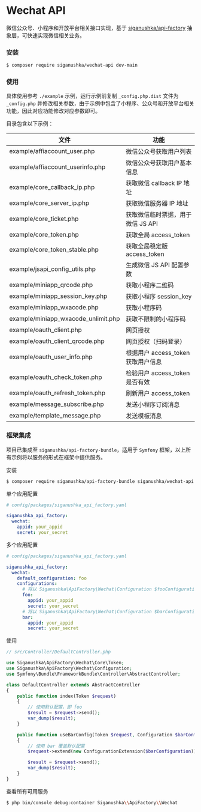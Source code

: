 # Wechat API

微信公众号、小程序和开放平台相关接口实现，基于 [siganushka/api-factory](https://github.com/siganushka/api-factory) 抽象层，可快速实现微信相关业务。

### 安装

```bash
$ composer require siganushka/wechat-api dev-main
```

### 使用

具体使用参考 `./example` 示例，运行示例前复制 `_config.php.dist` 文件为 `_config.php` 并修改相关参数，由于示例中包含了小程序、公众号和开放平台相关功能，因此对应功能修改对应参数即可。

目录包含以下示例：

| 文件                                | 功能                               |
| ----------------------------------- | ---------------------------------- |
| example/affiaccount_user.php        | 微信公众号获取用户列表             |
| example/affiaccount_userinfo.php    | 微信公众号获取用户基本信息         |
| example/core_callback_ip.php        | 获取微信 callback IP 地址          |
| example/core_server_ip.php          | 获取微信服务器 IP 地址             |
| example/core_ticket.php             | 获取微信临时票据，用于微信 JS API  |
| example/core_token.php              | 获取全局 access_token              |
| example/core_token_stable.php       | 获取全局稳定版 access_token        |
| example/jsapi_config_utils.php      | 生成微信 JS API 配置参数           |
| example/miniapp_qrcode.php          | 获取小程序二维码                   |
| example/miniapp_session_key.php     | 获取小程序 session_key             |
| example/miniapp_wxacode.php         | 获取小程序码                       |
| example/miniapp_wxacode_unlimit.php | 获取不限制的小程序码               |
| example/oauth_client.php            | 网页授权                           |
| example/oauth_client_qrcode.php     | 网页授权（扫码登录）               |
| example/oauth_user_info.php         | 根据用户 access_token 获取用户信息 |
| example/oauth_check_token.php       | 检验用户 access_token 是否有效     |
| example/oauth_refresh_token.php     | 刷新用户 access_token              |
| example/message_subscribe.php       | 发送小程序订阅消息                 |
| example/template_message.php        | 发送模板消息                       |

### 框架集成

项目已集成至 `siganushka/api-factory-bundle`，适用于 `Symfony` 框架，以上所有示例将以服务的形式在框架中提供服务。

安装

```bash
$ composer require siganushka/api-factory-bundle siganushka/wechat-api dev-main
```

单个应用配置

```yaml
# config/packages/siganushka_api_factory.yaml

siganushka_api_factory:
  wechat:
    appid: your_appid
    secret: your_secret
```

多个应用配置

```yaml
# config/packages/siganushka_api_factory.yaml

siganushka_api_factory:
  wechat:
    default_configuration: foo
    configurations:
      # 将以 Siganushka\ApiFactory\Wechat\Configuration $fooConfiguration 被注入到服务
      foo:
        appid: your_appid
        secret: your_secret
      # 将以 Siganushka\ApiFactory\Wechat\Configuration $barConfiguration 被注入到服务
      bar:
        appid: your_appid
        secret: your_secret
```

使用

```php
// src/Controller/DefaultController.php

use Siganushka\ApiFactory\Wechat\Core\Token;
use Siganushka\ApiFactory\Wechat\Configuration;
use Symfony\Bundle\FrameworkBundle\Controller\AbstractController;

class DefaultController extends AbstractController
{
    public function index(Token $request)
    {
        // 使用默认配置，即 foo
        $result = $request->send();
        var_dump($result);
    }

    public function useBarConfig(Token $request, Configuration $barConfiguration)
    {
        // 使用 bar 覆盖默认配置
        $request->extend(new ConfigurationExtension($barConfiguration));

        $result = $request->send();
        var_dump($result);
    }
}
```

查看所有可用服务

```bash
$ php bin/console debug:container Siganushka\\ApiFactory\\Wechat
```
